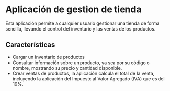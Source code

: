 # Aplicación de gestion de tienda
Esta aplicación permite a cualquier usuario gestionar una tienda de forma sencilla, llevando el control del inventario y las ventas de los productos.
## Características
- Cargar un inventario de productos
- Consultar información sobre un producto, ya sea por su código o nombre, mostrando su precio y cantidad disponible.
- Crear ventas de productos, la aplicación calcula el total de la venta, incluyendo la aplicación del Impuesto al Valor Agregado (IVA) que es del 19%.